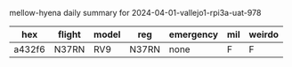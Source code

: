 mellow-hyena daily summary for 2024-04-01-vallejo1-rpi3a-uat-978

|hex|flight|model|reg|emergency|mil|weirdo|
|--|--|--|--|--|--|--|
|a432f6|N37RN|RV9|N37RN|none|F|F|
